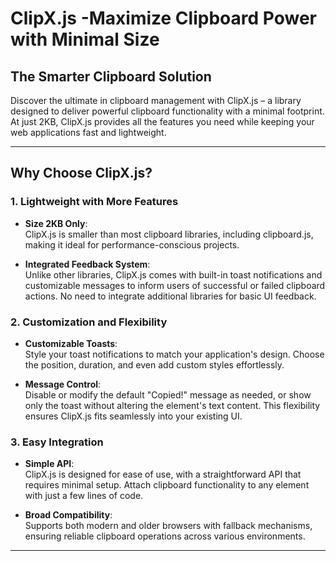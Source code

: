 # ClipX.js -Maximize Clipboard Power with Minimal Size

## The Smarter Clipboard Solution

Discover the ultimate in clipboard management with ClipX.js – a library designed to deliver powerful clipboard functionality with a minimal footprint. At just 2KB, ClipX.js provides all the features you need while keeping your web applications fast and lightweight.

---

## Why Choose ClipX.js?

### 1. Lightweight with More Features

- **Size 2KB Only**:  
  ClipX.js is smaller than most clipboard libraries, including clipboard.js, making it ideal for performance-conscious projects.

- **Integrated Feedback System**:  
  Unlike other libraries, ClipX.js comes with built-in toast notifications and customizable messages to inform users of successful or failed clipboard actions. No need to integrate additional libraries for basic UI feedback.

### 2. Customization and Flexibility

- **Customizable Toasts**:  
  Style your toast notifications to match your application's design. Choose the position, duration, and even add custom styles effortlessly.

- **Message Control**:  
  Disable or modify the default "Copied!" message as needed, or show only the toast without altering the element's text content. This flexibility ensures ClipX.js fits seamlessly into your existing UI.

### 3. Easy Integration

- **Simple API**:  
  ClipX.js is designed for ease of use, with a straightforward API that requires minimal setup. Attach clipboard functionality to any element with just a few lines of code.

- **Broad Compatibility**:  
  Supports both modern and older browsers with fallback mechanisms, ensuring reliable clipboard operations across various environments.

---
